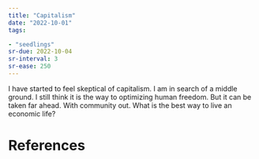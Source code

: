 ```yaml
---
title: "Capitalism"
date: "2022-10-01"
tags:

- "seedlings"
sr-due: 2022-10-04
sr-interval: 3
sr-ease: 250
---
```


I have started to feel skeptical of capitalism. I am in search of a middle ground. I still think it is the way to optimizing human freedom. But it can be taken far ahead. With community out. What is the best way to live an economic life?

# References